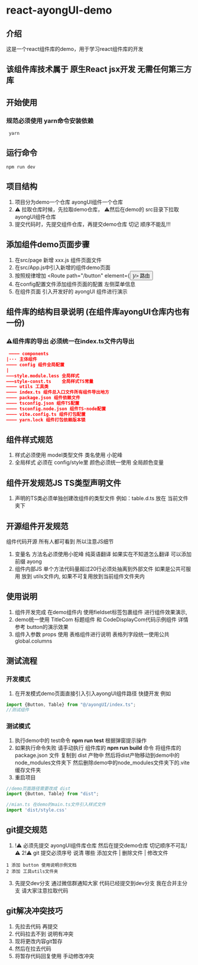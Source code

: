 # react-ayongUI-demo

## 介绍

这是一个react组件库的demo，用于学习react组件库的开发
## 该组件库技术属于 原生React jsx开发 无需任何第三方库

## 开始使用

### 规范必须使用 yarn命令安装依赖

``` 
 yarn 
```

## 运行命令

``` 
npm run dev
```

## 项目结构

1. 项目分为demo一个仓库 ayongUI组件一个仓库
2. ⚠️ 拉取仓库时候，先拉取demo仓库， ⚠️然后在demo的 src目录下拉取 ayongUI组件仓库
3. 提交代码时，先提交组件仓库，再提交demo仓库 切记 顺序不能乱!!!

## 添加组件demo页面步骤

1. 在src/page 新增 xxx.js 组件页面文件
2. 在src/App.js中引入新增的组件demo页面
3. 按照规律增加    <Route path="/button" element={<Button/>}/> 路由
4. 在config配置文件添加组件页面的配置 左侧菜单信息
5. 在组件页面 引入开发好的 ayongUI 组件进行演示

## 组件库的结构目录说明 (在组件库ayongUI仓库内也有一份)
### ⚠️组件库的导出 必须统一在index.ts文件内导出

```json
 ———— components
|··· 主体组件
———— config 组件全局配置
|
———style.module.less 全局样式
———style-const.ts    全局样式TS常量
———— utils 工具类
———— index.ts 组件总入口文件所有组件导出地方
———— package.json 组件依赖文件
———— tsconfig.json 组件TS配置
———— tsconfig.node.json 组件TS-node配置
———— vite.config.ts 组件打包配置
———— yarn.lock 组件打包依赖版本锁
```

## 组件样式规范

1. 样式必须使用 model类型文件 类名使用 小驼峰
2. 全局样式 必须在 config/style里 颜色必须统一使用 全局颜色变量

## 组件开发规范JS TS类型声明文件

1. 声明的TS类必须单独创建改组件的类型文件 例如：table.d.ts 放在 当前文件夹下

## 开源组件开发规范

组件代码开源 所有人都可看到 所以注意JS细节

1. 变量名 方法名必须使用小驼峰 纯英语翻译 如果实在不知道怎么翻译 可以添加前缀 ayong
2. 组件内部JS 单个方法代码量超过20行必须处抽离到外部文件 如果是公共可服用 放到 utils文件内, 如果不可复用放到当前组件文件夹内

## 使用说明

1. 组件开发完成 在demo组件内 使用fieldset标签包裹组件 进行组件效果演示, 
2. demo统一使用 TitleCom 标题组件  和 CodeDisplayCom代码示例组件 详情参考 button的演示效果 
3. 组件入参数 props 使用 表格组件进行说明 表格列字段统一使用公共 global.columns

 

## 测试流程
### 开发模式
1. 在开发模式demo页面直接引入引入ayongUI组件路径 快捷开发 例如

```js
import {Button, Table} from "@/ayongUI/index.ts";
//测试组件
```
### 测试模式
1. 执行demo中的 test命令   **npm run test**  根据弹窗提示操作 
2. 如果执行命令失败 请手动执行 组件库的 **npm run build** 命令 将组件库的package.json 文件 复制到 dist 产物中   然后将dist产物移动到demo中的node_modules文件夹下 然后删除demo中的node_modules文件夹下的.vite缓存文件夹 
3. 重启项目

```js
//demo页面路径需要改成 dist
import {Button, Table} from "dist";
```

```ts
//mian.ts 在demo的main.ts文件引入样式文件
import 'dist/style.css'

```
## git提交规范

1. !⚠️ 必须先提交 ayongUI组件库仓库 然后在提交demo仓库 切记顺序不可乱!⚠️
   2!⚠️ git 提交必须序号 说清 哪些 添加文件 | 删除文件 | 修改文件

```MD
1 添加 button 使用说明示例文档
2 添加 工具utils文件夹

```

3. 先提交dev分支 通过微信群通知大家 代码已经提交到dev分支 我在合并主分支 请大家注意拉取代码

## git解决冲突技巧

1. 先拉去代码 再提交
2. 代码拉去不到 说明有冲突
3. 现将更改内容git暂存
4. 然后在拉去代码
5. 将暂存代码回复使用 手动修改冲突
